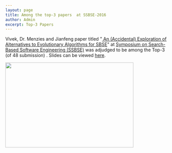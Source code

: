 ```yaml
---
layout: page
title: Among the top-3 papers  at SSBSE-2016
author: Admin
excerpt: Top-3 Papers
---
```


Vivek, Dr. Menzies and Jianfeng paper titled "[
An (Accidental) Exploration of Alternatives to Evolutionary Algorithms for SBSE](http://link.springer.com/chapter/10.1007%2F978-3-319-47106-8_7)"
at  [Symposium on Search-Based Software Engineering (SSBSE)](http://ssbse.org/2016/) was adjudged to be among the Top-3 (of 48 submission) . 
Slides can be viewed [here](https://docs.google.com/presentation/d/15WhA0Klx32KYsX-HXHOaOJxGy1iyu39C3DA64hmz3hw/edit#slide=id.g1793890b54_0_38).

<img align=left
src="{{site.url}}/img/timm_ssbse_16.jpg" height=265 width=400> 
